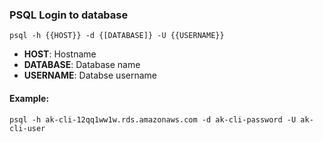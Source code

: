### PSQL Login to database

`psql -h {{HOST}} -d {[DATABASE]} -U {{USERNAME}} `

- <b>HOST</b>:  Hostname
- <b>DATABASE</b>:  Database name
- <b>USERNAME</b>:  Databse username

#### Example:

`psql -h ak-cli-12qq1ww1w.rds.amazonaws.com -d ak-cli-password -U ak-cli-user`
